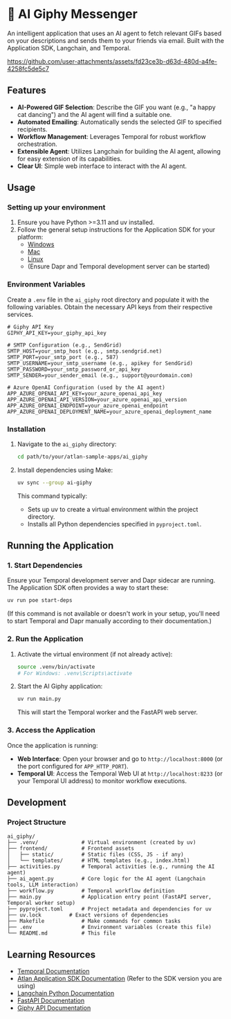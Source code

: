 # 🤖 AI Giphy Messenger

An intelligent application that uses an AI agent to fetch relevant GIFs based on your descriptions and sends them to your friends via email. Built with the Application SDK, Langchain, and Temporal.

https://github.com/user-attachments/assets/fd23ce3b-d63d-480d-a4fe-4258fc5de5c7

## Features

- **AI-Powered GIF Selection**: Describe the GIF you want (e.g., "a happy cat dancing") and the AI agent will find a suitable one.
- **Automated Emailing**: Automatically sends the selected GIF to specified recipients.
- **Workflow Management**: Leverages Temporal for robust workflow orchestration.
- **Extensible Agent**: Utilizes Langchain for building the AI agent, allowing for easy extension of its capabilities.
- **Clear UI**: Simple web interface to interact with the AI agent.

## Usage

### Setting up your environment

1.  Ensure you have Python >=3.11 and uv installed.
2.  Follow the general setup instructions for the Application SDK for your platform:
    *   [Windows](https://github.com/atlanhq/application-sdk/blob/main/docs/setup/WINDOWS.md)
    *   [Mac](https://github.com/atlanhq/application-sdk/blob/main/docs/setup/MAC.md)
    *   [Linux](https://github.com/atlanhq/application-sdk/blob/main/docs/setup/LINUX.md)
    *   (Ensure Dapr and Temporal development server can be started)

### Environment Variables

Create a `.env` file in the `ai_giphy` root directory and populate it with the following variables. Obtain the necessary API keys from their respective services.

```env
# Giphy API Key
GIPHY_API_KEY=your_giphy_api_key

# SMTP Configuration (e.g., SendGrid)
SMTP_HOST=your_smtp_host (e.g., smtp.sendgrid.net)
SMTP_PORT=your_smtp_port (e.g., 587)
SMTP_USERNAME=your_smtp_username (e.g., apikey for SendGrid)
SMTP_PASSWORD=your_smtp_password_or_api_key
SMTP_SENDER=your_sender_email (e.g., support@yourdomain.com)

# Azure OpenAI Configuration (used by the AI agent)
APP_AZURE_OPENAI_API_KEY=your_azure_openai_api_key
APP_AZURE_OPENAI_API_VERSION=your_azure_openai_api_version
APP_AZURE_OPENAI_ENDPOINT=your_azure_openai_endpoint
APP_AZURE_OPENAI_DEPLOYMENT_NAME=your_azure_openai_deployment_name

```

### Installation

1.  Navigate to the `ai_giphy` directory:
    ```bash
    cd path/to/your/atlan-sample-apps/ai_giphy
    ```

2.  Install dependencies using Make:
    ```bash
    uv sync --group ai-giphy
    ```
    This command typically:
    - Sets up uv to create a virtual environment within the project directory.
    - Installs all Python dependencies specified in `pyproject.toml`.

## Running the Application

### 1. Start Dependencies

Ensure your Temporal development server and Dapr sidecar are running. The Application SDK often provides a way to start these:
```bash
uv run poe start-deps
```
(If this command is not available or doesn't work in your setup, you'll need to start Temporal and Dapr manually according to their documentation.)

### 2. Run the Application

1.  Activate the virtual environment (if not already active):
    ```bash
    source .venv/bin/activate
    # For Windows: .venv\Scripts\activate
    ```

2.  Start the AI Giphy application:
    ```bash
    uv run main.py
    ```
    This will start the Temporal worker and the FastAPI web server.

### 3. Access the Application

Once the application is running:

-   **Web Interface**: Open your browser and go to `http://localhost:8000` (or the port configured for `APP_HTTP_PORT`).
-   **Temporal UI**: Access the Temporal Web UI at `http://localhost:8233` (or your Temporal UI address) to monitor workflow executions.

## Development

### Project Structure

```
ai_giphy/
├── .venv/              # Virtual environment (created by uv)
├── frontend/           # Frontend assets
│   ├── static/         # Static files (CSS, JS - if any)
│   └── templates/      # HTML templates (e.g., index.html)
├── activities.py       # Temporal activities (e.g., running the AI agent)
├── ai_agent.py         # Core logic for the AI agent (Langchain tools, LLM interaction)
├── workflow.py         # Temporal workflow definition
├── main.py             # Application entry point (FastAPI server, Temporal worker setup)
├── pyproject.toml      # Project metadata and dependencies for uv
├── uv.lock         # Exact versions of dependencies
├── Makefile            # Make commands for common tasks
├── .env                # Environment variables (create this file)
└── README.md           # This file
```

## Learning Resources

-   [Temporal Documentation](https://docs.temporal.io/)
-   [Atlan Application SDK Documentation](https://github.com/atlanhq/application-sdk/tree/main/docs) (Refer to the SDK version you are using)
-   [Langchain Python Documentation](https://python.langchain.com/)
-   [FastAPI Documentation](https://fastapi.tiangolo.com/)
-   [Giphy API Documentation](https://developers.giphy.com/docs/api)
